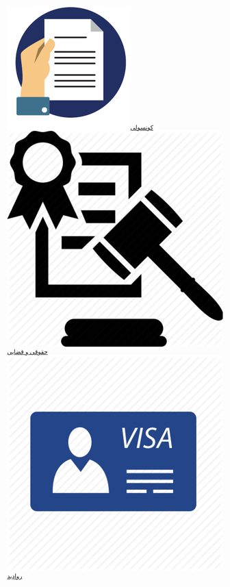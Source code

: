 <div class="services-tiles">
<div class="service-tile"><a href="page.php?id=konsuli_services"><span class="service-tile-img"><img src="/images/document.png" alt="consular"></span><span class="service-tile-txt">کونسولی</span></a></div><div class="service-tile"><a href="./#sect3"><span class="service-tile-img"><img src="/images/legal.png" alt="legal"></span><span class="service-tile-txt">حقوقی و قضایی</span></a></div><div class="service-tile"><a href="page.php?id=visa"><span class="service-tile-img"><img src="/images/visa.png" alt="visa"></span><span class="service-tile-txt">روادید</span></a></div>
<!-- <div class="service-tile"><span class="service-tile-img"></span><span class="service-tile-txt"></span></div> -->
</div>
